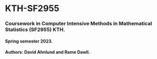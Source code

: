 # KTH-SF2955

### Coursework in Computer Intensive Methods in Mathematical Statistics (SF2955) KTH. 
#### Spring semester 2023. 
#### Authors: David Ahnlund and Rame Dawli.
